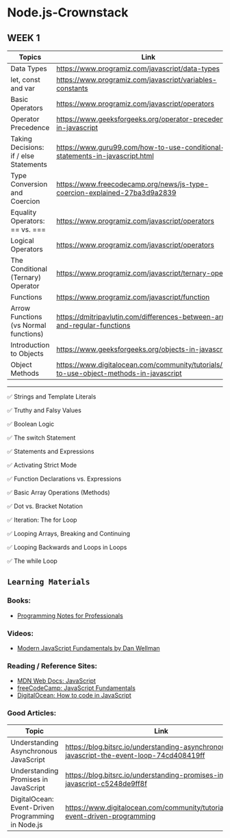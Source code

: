 # Node.js-Crownstack

## WEEK 1

| Topics | Link|
|-------|-----|
|Data Types|https://www.programiz.com/javascript/data-types|
|let, const and var|https://www.programiz.com/javascript/variables-constants|
|Basic Operators|https://www.programiz.com/javascript/operators|
|Operator Precedence|https://www.geeksforgeeks.org/operator-precedence-in-javascript|
|Taking Decisions: if / else Statements|https://www.guru99.com/how-to-use-conditional-statements-in-javascript.html|
|Type Conversion and Coercion|https://www.freecodecamp.org/news/js-type-coercion-explained-27ba3d9a2839|
|Equality Operators: == vs. ===|https://www.programiz.com/javascript/operators|
|Logical Operators|https://www.programiz.com/javascript/operators|
|The Conditional (Ternary) Operator|https://www.programiz.com/javascript/ternary-operator|
|Functions|https://www.programiz.com/javascript/function|
|Arrow Functions (vs Normal functions)|https://dmitripavlutin.com/differences-between-arrow-and-regular-functions|
|Introduction to Objects|https://www.geeksforgeeks.org/objects-in-javascript|
|Object Methods|https://www.digitalocean.com/community/tutorials/how-to-use-object-methods-in-javascript|


<hr>

:white_check_mark: Strings and Template Literals

:white_check_mark: Truthy and Falsy Values

:white_check_mark: Boolean Logic

:white_check_mark: The switch Statement

:white_check_mark: Statements and Expressions

:white_check_mark: Activating Strict Mode

:white_check_mark: Function Declarations vs. Expressions

:white_check_mark: Basic Array Operations (Methods)

:white_check_mark: Dot vs. Bracket Notation

:white_check_mark: Iteration: The for Loop

:white_check_mark: Looping Arrays, Breaking and Continuing

:white_check_mark: Looping Backwards and Loops in Loops

:white_check_mark: The while Loop


## `Learning Materials`

### Books:
- [Programming Notes for Professionals](https://books.goalkicker.com/)
### Videos:
- [Modern JavaScript Fundamentals by Dan Wellman](https://code.tutsplus.com/courses/javascript-fundamentals)
### Reading / Reference Sites:
- [MDN Web Docs: JavaScript](https://developer.mozilla.org/en-US/docs/Web/JavaScript) 
- [freeCodeCamp: JavaScript Fundamentals](https://www.freecodecamp.org/news/learn-these-javascript-fundamentals-and-become-a-better-developer-2a031a0dc9cf/)
- [DigitalOcean: How to code in JavaScript](https://www.digitalocean.com/community/tutorial_series/how-to-code-in-javascript)

### Good Articles:
| Topic | Link |
|-------|------|
|Understanding Asynchronous JavaScript|https://blog.bitsrc.io/understanding-asynchronous-javascript-the-event-loop-74cd408419ff|
|Understanding Promises in JavaScript|https://blog.bitsrc.io/understanding-promises-in-javascript-c5248de9ff8f|
|DigitalOcean: Event-Driven Programming in Node.js|https://www.digitalocean.com/community/tutorials/nodejs-event-driven-programming|
